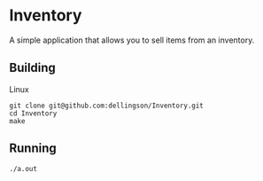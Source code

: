 # Inventory

A simple application that allows you to sell items from an inventory.

## Building

Linux

```
git clone git@github.com:dellingson/Inventory.git
cd Inventory
make
```

## Running

```
./a.out
```